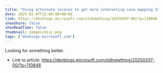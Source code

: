 ```yaml
---
title: "Using alternate locales to get more interesting case mapping than the C"
date: 2025-02-07T15:00:00+00:00
link: https://devblogs.microsoft.com/oldnewthing/20250207-00/?p=110848
showShare: false
showReadTime: false
thumbnail: images/misc.png
tags: ["devblogs.microsoft.com"]
---
```

Looking for something better.

- Link to article: https://devblogs.microsoft.com/oldnewthing/20250207-00/?p=110848